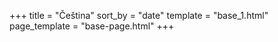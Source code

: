 +++
title = "Čeština"
sort_by = "date"
template = "base_1.html"
page_template = "base-page.html"
+++